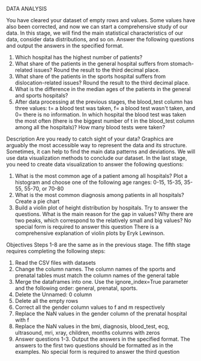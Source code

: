 DATA ANALYSIS

You have cleared your dataset of empty rows and values. Some values have also been corrected, and now we can start a comprehensive study of our data. In this stage, we will find the main statistical characteristics of our data, consider data distributions, and so on.
Answer the following questions and output the answers in the specified format.
1.	Which hospital has the highest number of patients?
2.	What share of the patients in the general hospital suffers from stomach-related issues? Round the result to the third decimal place.
3.	What share of the patients in the sports hospital suffers from dislocation-related issues? Round the result to the third decimal place.
4.	What is the difference in the median ages of the patients in the general and sports hospitals?
5.	After data processing at the previous stages, the blood_test column has three values: t= a blood test was taken, f= a blood test wasn't taken, and 0= there is no information. In which hospital the blood test was taken the most often (there is the biggest number of t in the blood_test column among all the hospitals)? How many blood tests were taken?

Description
Are you ready to catch sight of your data?
Graphics are arguably the most accessible way to represent the data and its structure. Sometimes, it can help to find the main data patterns and deviations. We will use data visualization methods to conclude our dataset.
In the last stage, you need to create data visualization to answer the following questions:
1.	What is the most common age of a patient among all hospitals? Plot a histogram and choose one of the following age ranges: 0-15, 15-35, 35-55, 55-70, or 70-80
2.	What is the most common diagnosis among patients in all hospitals? Create a pie chart
3.	Build a violin plot of height distribution by hospitals. Try to answer the questions. What is the main reason for the gap in values? Why there are two peaks, which correspond to the relatively small and big values? No special form is required to answer this question
There is a comprehensive explanation of violin plots by Eryk Lewinson.

Objectives
Steps 1-8 are the same as in the previous stage. The fifth stage requires completing the following steps:
1.	Read the CSV files with datasets
2.	Change the column names. The column names of the sports and prenatal tables must match the column names of the general table
3.	Merge the dataframes into one. Use the ignore_index=True parameter and the following order: general, prenatal, sports.
4.	Delete the Unnamed: 0 column
5.	Delete all the empty rows
6.	Correct all the gender column values to f and m respectively
7.	Replace the NaN values in the gender column of the prenatal hospital with f
8.	Replace the NaN values in the bmi, diagnosis, blood_test, ecg, ultrasound, mri, xray, children, months columns with zeros
9.	Answer questions 1-3. Output the answers in the specified format. The answers to the first two questions should be formatted as in the examples. No special form is required to answer the third question
